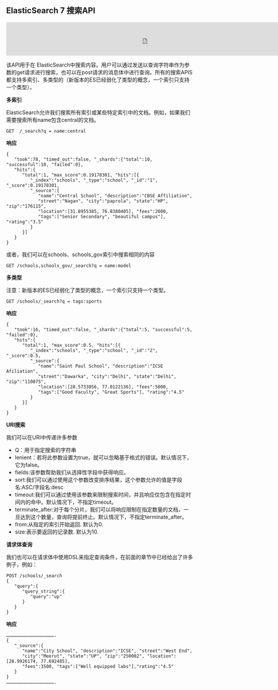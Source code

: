 ## ElasticSearch 7 搜索API

<iframe id="iframeu4097238_0" name="iframeu4097238_0" src="https://pos.baidu.com/lcim?conwid=760&amp;conhei=90&amp;rdid=4097238&amp;dc=3&amp;di=u4097238&amp;s1=37066009&amp;s2=1802269826&amp;dri=0&amp;dis=0&amp;dai=2&amp;ps=230x654&amp;enu=encoding&amp;exps=110261,110252,110011&amp;ant=0&amp;aa=1&amp;psi=119bb5ee3552c197&amp;dcb=___adblockplus_&amp;dtm=HTML_POST&amp;dvi=0.0&amp;dci=-1&amp;dpt=none&amp;tsr=0&amp;tpr=1634315331405&amp;ti=ElasticSearch%207%20%E6%90%9C%E7%B4%A2API%2C%E5%AD%A6%E4%B9%A0ElasticSearch%207%20%E6%95%99%E7%A8%8B%2CElasticSearch%207%20%E6%9C%80&amp;ari=2&amp;ver=1012&amp;dbv=2&amp;drs=1&amp;pcs=1864x885&amp;pss=1864x2751&amp;cfv=0&amp;cpl=16&amp;chi=6&amp;cce=true&amp;cec=UTF-8&amp;tlm=1627002759&amp;prot=2&amp;rw=885&amp;ltu=https%3A%2F%2Fwww.kaifaxueyuan.com%2Fserver%2Felasticsearch7%2Felasticsearch-search-apis.html&amp;ltr=https%3A%2F%2Fwww.kaifaxueyuan.com%2Fserver%2Felasticsearch7%2Felasticsearch-document-apis.html&amp;ecd=1&amp;uc=1920x1032&amp;pis=-1x-1&amp;sr=1920x1080&amp;tcn=1634315331&amp;qn=c0ab48ad9bbcf2ab&amp;tt=1634315331391.50.50.50" width="760" height="90" scrolling="no" frameborder="0" style="box-sizing: border-box;"></iframe>



 该API用于在 ElasticSearch中搜索内容。用户可以通过发送以查询字符串作为参数的get请求进行搜索，也可以在post请求的消息体中进行查询。所有的搜索APIS都支持多索引、多类型的（新版本的ES已经弱化了类型的概念，一个索引只支持一个类型）。

**多索引**

 ElasticSearch允许我们搜索所有索引或某些特定索引中的文档。例如，如果我们需要搜索所有name包含central的文档。

```
GET  /_search?q = name:central
```

**响应**

```
{
   "took":78, "timed_out":false, "_shards":{"total":10, "successful":10, "failed":0},
   "hits":{
      "total":1, "max_score":0.19178301, "hits":[{
         "_index":"schools", "_type":"school", "_id":"1", "_score":0.19178301,
         "_source":{
            "name":"Central School", "description":"CBSE Affiliation", 
            "street":"Nagan", "city":"paprola", "state":"HP", "zip":"176115",
            "location":[31.8955385, 76.8380405], "fees":2000, 
            "tags":["Senior Secondary", "beautiful campus"], "rating":"3.5"
         }
      }]
   }
}
```

 或者，我们可以在schools、schools_gov索引中搜索相同的内容

```
GET /schools,schools_gov/_search?q = name:model
```

**多类型**

 注意：新版本的ES已经弱化了类型的概念，一个索引只支持一个类型。

```
GET /schools/_search?q = tags:sports
```

**响应**

```
{
   "took":16, "timed_out":false, "_shards":{"total":5, "successful":5, "failed":0},
   "hits":{
      "total":1, "max_score":0.5, "hits":[{
         "_index":"schools", "_type":"school", "_id":"2", "_score":0.5,
         "_source":{
            "name":"Saint Paul School", "description":"ICSE Afiliation", 
            "street":"Dawarka", "city":"Delhi", "state":"Delhi", "zip":"110075", 
            "location":[28.5733056, 77.0122136], "fees":5000, 
            "tags":["Good Faculty", "Great Sports"], "rating":"4.5"
         }
      }]
   }
}
```

**URI搜索**

 我们可以在URI中传递许多参数

- Q：用于指定搜索的字符串
- lenient：若将此参数设置为true，就可以忽略基于格式的错误。默认情况下，它为false。
- fields:该参数帮助我们从选择性字段中获得响应。
- sort:我们可以通过使用这个参数改变排序结果，这个参数允许的值是字段名:ASC/字段名:desc
- timeout:我们可以通过使用该参数来限制搜索时间，并且响应仅包含在指定时间内的命中。默认情况下，不指定timeout。
- terminate_after:对于每个分片，我们可以将响应限制在指定数量的文档，一旦达到这个数量，查询将提前终止。默认情况下，不指定terminate_after。
- from:从指定的索引开始返回. 默认为0.
- size:表示要返回的记录数. 默认为10.

**请求体查询**

 我们也可以在请求体中使用DSL来指定查询条件，在前面的章节中已经给出了许多例子，例如：

```
POST /schools/_search
{
   "query":{
      "query_string":{
         "query":"up"
      }
   }
}
```

**响应**

```
……………………………………………….
{
   "_source":{
      "name":"City School", "description":"ICSE", "street":"West End",
      "city":"Meerut", "state":"UP", "zip":"250002", "location":[28.9926174, 77.692485],
      "fees":3500, "tags":["Well equipped labs"],"rating":"4.5"
   }
}
……………………………………………….
```